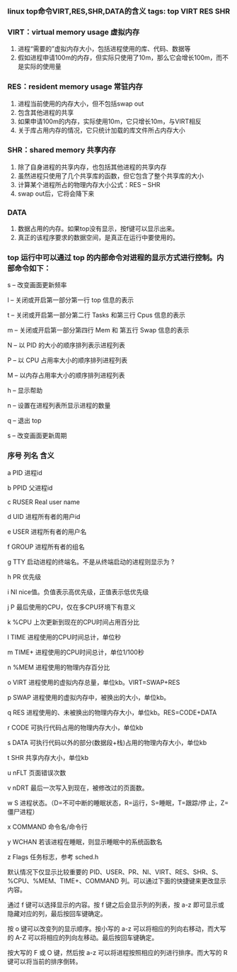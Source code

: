### linux top命令VIRT,RES,SHR,DATA的含义 tags: top  VIRT  RES  SHR

### VIRT：virtual memory usage 虚拟内存

1. 进程“需要的”虚拟内存大小，包括进程使用的库、代码、数据等
2. 假如进程申请100m的内存，但实际只使用了10m，那么它会增长100m，而不是实际的使用量

### RES：resident memory usage 常驻内存
1. 进程当前使用的内存大小，但不包括swap out
2. 包含其他进程的共享
3. 如果申请100m的内存，实际使用10m，它只增长10m，与VIRT相反
4. 关于库占用内存的情况，它只统计加载的库文件所占内存大小

### SHR：shared memory 共享内存

1. 除了自身进程的共享内存，也包括其他进程的共享内存
2. 虽然进程只使用了几个共享库的函数，但它包含了整个共享库的大小
3. 计算某个进程所占的物理内存大小公式：RES – SHR
4. swap out后，它将会降下来

### DATA
1. 数据占用的内存。如果top没有显示，按f键可以显示出来。
2. 真正的该程序要求的数据空间，是真正在运行中要使用的。

### top 运行中可以通过 top 的内部命令对进程的显示方式进行控制。内部命令如下：
s – 改变画面更新频率

l – 关闭或开启第一部分第一行 top 信息的表示

t – 关闭或开启第一部分第二行 Tasks 和第三行 Cpus 信息的表示

m – 关闭或开启第一部分第四行 Mem 和 第五行 Swap 信息的表示

N – 以 PID 的大小的顺序排列表示进程列表

P – 以 CPU 占用率大小的顺序排列进程列表

M – 以内存占用率大小的顺序排列进程列表

h – 显示帮助

n – 设置在进程列表所显示进程的数量

q – 退出 top

s – 改变画面更新周期


### 序号 列名 含义

a PID 进程id

b PPID 父进程id

c RUSER Real user name

d UID 进程所有者的用户id

e USER 进程所有者的用户名

f GROUP 进程所有者的组名

g TTY 启动进程的终端名。不是从终端启动的进程则显示为 ?

h PR 优先级

i NI nice值。负值表示高优先级，正值表示低优先级

j P 最后使用的CPU，仅在多CPU环境下有意义

k %CPU 上次更新到现在的CPU时间占用百分比

l TIME 进程使用的CPU时间总计，单位秒

m TIME+ 进程使用的CPU时间总计，单位1/100秒

n %MEM 进程使用的物理内存百分比

o VIRT 进程使用的虚拟内存总量，单位kb。VIRT=SWAP+RES

p SWAP 进程使用的虚拟内存中，被换出的大小，单位kb。

q RES 进程使用的、未被换出的物理内存大小，单位kb。RES=CODE+DATA

r CODE 可执行代码占用的物理内存大小，单位kb

s DATA 可执行代码以外的部分(数据段+栈)占用的物理内存大小，单位kb

t SHR 共享内存大小，单位kb

u nFLT 页面错误次数

v nDRT 最后一次写入到现在，被修改过的页面数。

w S 进程状态。（D=不可中断的睡眠状态，R=运行，S=睡眠，T=跟踪/停
止，Z=僵尸进程）

x COMMAND 命令名/命令行

y WCHAN 若该进程在睡眠，则显示睡眠中的系统函数名

z Flags 任务标志，参考 sched.h

默认情况下仅显示比较重要的 PID、USER、PR、NI、VIRT、RES、SHR、S、%CPU、%MEM、TIME+、COMMAND 列。可以通过下面的快捷键来更改显示内容。

通过 f 键可以选择显示的内容。按 f 键之后会显示列的列表，按 a-z 即可显示或隐藏对应的列，最后按回车键确定。

按 o 键可以改变列的显示顺序。按小写的 a-z 可以将相应的列向右移动，而大写的 A-Z 可以将相应的列向左移动。最后按回车键确定。

按大写的 F 或 O 键，然后按 a-z 可以将进程按照相应的列进行排序。而大写的 R 键可以将当前的排序倒转。
